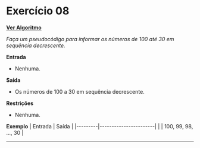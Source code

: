 # Exercício 08
[**Ver Algoritmo**](Algoritmo08.md)

*Faça um pseudocódigo para informar os números de 100 até 30 em sequência
decrescente.*

**Entrada**

- Nenhuma.

**Saída**

- Os números de 100 a 30 em sequência decrescente.

**Restrições**

- Nenhuma.

**Exemplo**
| Entrada | Saída                 |
|---------|-----------------------|
|         | 100, 99, 98, ..., 30 |

---
